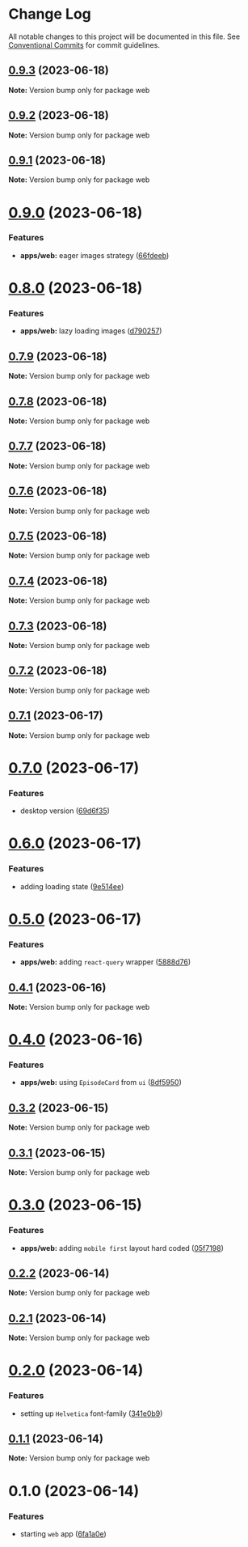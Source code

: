 # Change Log

All notable changes to this project will be documented in this file.
See [Conventional Commits](https://conventionalcommits.org) for commit guidelines.

## [0.9.3](https://github.com/emunhoz/omdb-series/compare/web@0.9.2...web@0.9.3) (2023-06-18)

**Note:** Version bump only for package web





## [0.9.2](https://github.com/emunhoz/omdb-series/compare/web@0.9.1...web@0.9.2) (2023-06-18)

**Note:** Version bump only for package web





## [0.9.1](https://github.com/emunhoz/omdb-series/compare/web@0.9.0...web@0.9.1) (2023-06-18)

**Note:** Version bump only for package web





# [0.9.0](https://github.com/emunhoz/omdb-series/compare/web@0.8.0...web@0.9.0) (2023-06-18)


### Features

* **apps/web:** eager images strategy ([66fdeeb](https://github.com/emunhoz/omdb-series/commit/66fdeebad98c1c28209dbf23d848d010b7b3e0cc))





# [0.8.0](https://github.com/emunhoz/omdb-series/compare/web@0.7.9...web@0.8.0) (2023-06-18)


### Features

* **apps/web:** lazy loading images ([d790257](https://github.com/emunhoz/omdb-series/commit/d790257822474d34bc9beb4834159117e2ccdbb5))





## [0.7.9](https://github.com/emunhoz/omdb-series/compare/web@0.7.8...web@0.7.9) (2023-06-18)

**Note:** Version bump only for package web





## [0.7.8](https://github.com/emunhoz/omdb-series/compare/web@0.7.7...web@0.7.8) (2023-06-18)

**Note:** Version bump only for package web





## [0.7.7](https://github.com/emunhoz/omdb-series/compare/web@0.7.6...web@0.7.7) (2023-06-18)

**Note:** Version bump only for package web





## [0.7.6](https://github.com/emunhoz/omdb-series/compare/web@0.7.5...web@0.7.6) (2023-06-18)

**Note:** Version bump only for package web





## [0.7.5](https://github.com/emunhoz/omdb-series/compare/web@0.7.4...web@0.7.5) (2023-06-18)

**Note:** Version bump only for package web





## [0.7.4](https://github.com/emunhoz/omdb-series/compare/web@0.7.3...web@0.7.4) (2023-06-18)

**Note:** Version bump only for package web





## [0.7.3](https://github.com/emunhoz/omdb-series/compare/web@0.7.2...web@0.7.3) (2023-06-18)

**Note:** Version bump only for package web





## [0.7.2](https://github.com/emunhoz/omdb-series/compare/web@0.7.1...web@0.7.2) (2023-06-18)

**Note:** Version bump only for package web





## [0.7.1](https://github.com/emunhoz/omdb-series/compare/web@0.7.0...web@0.7.1) (2023-06-17)

**Note:** Version bump only for package web





# [0.7.0](https://github.com/emunhoz/omdb-series/compare/web@0.6.0...web@0.7.0) (2023-06-17)


### Features

* desktop version ([69d6f35](https://github.com/emunhoz/omdb-series/commit/69d6f355cb4a83c1210dd252c2c19848512219bf))





# [0.6.0](https://github.com/emunhoz/omdb-series/compare/web@0.5.0...web@0.6.0) (2023-06-17)


### Features

* adding loading state ([9e514ee](https://github.com/emunhoz/omdb-series/commit/9e514eebce48560e57d2ee441f850e050372145b))





# [0.5.0](https://github.com/emunhoz/omdb-series/compare/web@0.4.1...web@0.5.0) (2023-06-17)


### Features

* **apps/web:** adding `react-query` wrapper ([5888d76](https://github.com/emunhoz/omdb-series/commit/5888d763a5db10f4f728a1544c63bd947ce5987e))





## [0.4.1](https://github.com/emunhoz/omdb-series/compare/web@0.4.0...web@0.4.1) (2023-06-16)

**Note:** Version bump only for package web





# [0.4.0](https://github.com/emunhoz/omdb-series/compare/web@0.3.2...web@0.4.0) (2023-06-16)


### Features

* **apps/web:** using `EpisodeCard` from `ui` ([8df5950](https://github.com/emunhoz/omdb-series/commit/8df5950aa99abcd25575c5c88deececf015712b5))





## [0.3.2](https://github.com/emunhoz/omdb-series/compare/web@0.3.1...web@0.3.2) (2023-06-15)

**Note:** Version bump only for package web





## [0.3.1](https://github.com/emunhoz/omdb-series/compare/web@0.3.0...web@0.3.1) (2023-06-15)

**Note:** Version bump only for package web





# [0.3.0](https://github.com/emunhoz/omdb-series/compare/web@0.2.2...web@0.3.0) (2023-06-15)


### Features

* **apps/web:** adding `mobile first` layout hard coded ([05f7198](https://github.com/emunhoz/omdb-series/commit/05f71986ff2b106d61654161bdf00c457ed509ce))





## [0.2.2](https://github.com/emunhoz/omdb-series/compare/web@0.2.1...web@0.2.2) (2023-06-14)

**Note:** Version bump only for package web





## [0.2.1](https://github.com/emunhoz/omdb-series/compare/web@0.2.0...web@0.2.1) (2023-06-14)

**Note:** Version bump only for package web





# [0.2.0](https://github.com/emunhoz/omdb-series/compare/web@0.1.1...web@0.2.0) (2023-06-14)


### Features

* setting up `Helvetica` font-family ([341e0b9](https://github.com/emunhoz/omdb-series/commit/341e0b9d97cd193361a63017cd86d82d0186ecd1))





## [0.1.1](https://github.com/emunhoz/omdb-series/compare/web@0.1.0...web@0.1.1) (2023-06-14)

**Note:** Version bump only for package web





# 0.1.0 (2023-06-14)


### Features

* starting `web` app ([6fa1a0e](https://github.com/emunhoz/omdb-series/commit/6fa1a0ed289e7925fbb4df5eed17ef173dfbee3a))
